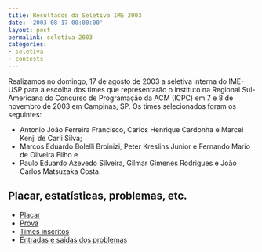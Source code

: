 ```yaml
---
title: Resultados da Seletiva IME 2003
date: '2003-08-17 00:00:00'
layout: post
permalink: seletiva-2003
categories:
- seletiva
- contests
---
```


Realizamos no domingo, 17 de agosto de 2003 a seletiva interna do IME-USP para a escolha dos times que representarão o instituto na Regional Sul-Americana do Concurso de Programação da ACM (ICPC) em 7 e 8 de novembro de 2003 em Campinas, SP. Os times selecionados foram os seguintes:

- Antonio João Ferreira Francisco, Carlos Henrique Cardonha e Marcel Kenji de Carli Silva;
- Marcos Eduardo Bolelli Broinizi, Peter Kreslins Junior e Fernando Mario de Oliveira Filho e
- Paulo Eduardo Azevedo Silveira, Gilmar Gimenes Rodrigues e João Carlos Matsuzaka Costa.

## Placar, estatísticas, problemas, etc.
- [Placar](https://www.ime.usp.br/~maratona/assets/seletivas/2003/score/resultado.html)
- [Prova](https://www.ime.usp.br/~maratona/assets/seletivas/2003/caderno.pdf)
- [Times inscritos](https://www.ime.usp.br/~maratona/assets/seletivas/2003/times.html)
- [Entradas e saídas dos problemas](https://www.ime.usp.br/~maratona/assets/seletivas/2003/io.tar.xz)
